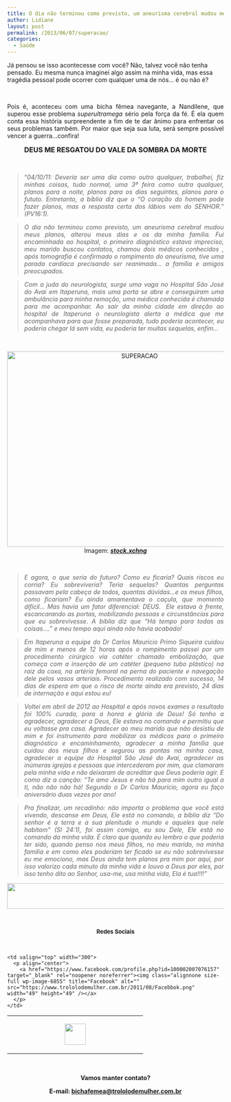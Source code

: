 ```yaml
---
title: O dia não terminou como previsto, um aneurisma cerebral mudou meus planos…
author: Lidiane
layout: post
permalink: /2013/06/07/superacao/
categories:
  - Saúde
---
```

Já pensou se isso acontecesse com você? Não, talvez você não tenha pensado. Eu mesma nunca imaginei algo assim na minha vida, mas essa tragédia pessoal pode ocorrer com qualquer uma de nós… é ou não é?

&nbsp;

<p align="justify">
  Pois é, aconteceu com uma bicha fêmea navegante, a Nandilene, que superou esse problema <em>superultramega </em>sério pela força da fé. É ela quem conta essa história surpreendente a fim de te dar ânimo para enfrentar os seus problemas também. Por maior que seja sua luta, será sempre possível vencer a guerra…confira!
</p>

<!--more-->

<p align="center">
  <strong><span style="font-size: medium;">DEUS ME RESGATOU DO VALE DA SOMBRA DA MORTE</span></strong>
</p>

&nbsp;

> <p align="justify">
>   “<em>04/10/11: Deveria ser uma dia como outro qualquer, trabalhei, fiz minhas coisas, tudo normal, uma 3ª feira como outra qualquer, planos para a noite, planos para os dias seguintes, planos para o fututo. Entretanto, a bíblia diz que o &#8220;O coração do homem pode fazer planos, mas a resposta certa dos lábios vem do SENHOR.&#8221; (PV16:1). </em>
> </p>

> <p align="justify">
>   <em>O dia não terminou como previsto, um aneurisma cerebral mudou meus planos, alterou meus dias e os da minha família. Fui encaminhada ao hospital, o primeiro diagnóstico estava impreciso, meu marido buscou contatos, chamou dois médicos conhecidos , após tomografia é confirmado o rompimento do aneurisma, tive uma parada cardíaca precisando ser reanimada… a família e amigos preocupados. </em>
> </p>

> <p align="justify">
>   <em>Com a juda do neurologista, surge uma vaga no Hospital São José do Avaí em Itaperuna, mais uma porta se abre e conseguiram uma ambulância para minha remoção, uma médica conhecida é chamada para me acompanhar. Ao sair da minha cidade em direção ao hospital de Itaperuna o neurologista alerta a médica que me acompanhava para que fosse preparada, tudo poderia acontecer, eu poderia chegar lá sem vida, eu poderia ter muitas sequelas, enfim&#8230;</em>
> </p>

&nbsp;

<p align="center">
  <a href="https://www.trololodemulher.com.br/2013/05/SUPERACAO.jpg"><img class="alignnone size-full wp-image-9450" alt="SUPERACAO" src="https://www.trololodemulher.com.br/2013/05/SUPERACAO.jpg" width="600" height="454" /></a><br /> Imagem: <strong><em><a href="http://www.sxc.hu/" target="_blank" rel="noopener noreferrer">stock.xchng</a></em></strong>
</p>

&nbsp;

> <p align="justify">
>   <em>E agora, o que seria do futuro? Como eu ficaria? Quais riscos eu corria? Eu sobreviveria? Teria sequelas? Quantas perguntas passavam pela cabeça de todos, quantas dúvidas…e os meus filhos, como ficariam? Eu ainda amamentava o caçula, que momento difícil&#8230; Mas havia um fator diferencial: DEUS.  Ele estava à frente, escancarando as portas, mobilizando pessoas e circunstâncias para que eu sobrevivesse. A bíblia diz que &#8220;Há tempo para todas as coisas&#8230;.&#8221; e meu tempo aqui ainda não havia acabado! </em>
> </p>

> <p align="justify">
>   <em>Em Itaperuna a equipe do Dr Carlos Mauricio Primo Siqueira cuidou de mim e menos de 12 horas após o rompimento passei por um procedimento cirúrgico via catéter chamado embolização, que começa com a inserção de um catéter (pequeno tubo plástico) na raiz da coxa, na artéria femoral na perna do paciente e navegação dele pelos vasos arteriais. Procedimento realizado com sucesso, 14 dias de espera em que o risco de morte ainda era previsto, 24 dias de internação e aqui estou eu!</em>
> </p>

> <p align="justify">
>   <em>Voltei em abril de 2012 ao Hospital e após novos exames o resultado foi 100% curada, para a honra e glória de Deus! Só tenho a agradecer, agradecer a Deus, Ele estava no comando e permitiu que eu voltasse pra casa. Agradecer ao meu marido que não desistiu de mim e foi instrumento para mobilizar os médicos para o primeiro diagnóstico e encaminhamento, agradecer a minha família que cuidou dos meus filhos e segurou as pontas na minha casa, agradecer a equipe do Hospital São José do Avaí, agradecer as inúmeras igrejas e pessoas que intercederam por mim, que clamaram pela minha vida e não deixaram de acreditar que Deus poderia agir. E como diz a canção: &#8220;Te amo Jesus e não há para mim outro igual a ti, não não não há! Segundo o Dr Carlos Maurício, agora eu faço aniversário duas vezes por ano! </em>
> </p>

> <p align="justify">
>   <em>Pra finalizar, um recadinho: não importa o problema que você está vivendo, descanse em Deus, Ele está no comando, a bíblia diz &#8220;Do senhor é a terra e a sua plenitude o mundo e aqueles que nele habitam&#8221; (Sl 24:1), foi assim comigo, eu sou Dele, Ele está no comando da minha vida. É claro que quando eu lembro o que poderia ter sido, quando penso nos meus filhos, no meu marido, na minha família e em como eles poderiam ter ficado se eu não sobrevivesse eu me emociono, mas Deus ainda tem planos pra mim por aqui, por isso valorizo cada minuto da minha vida e louvo a Deus por eles, por isso tenho dito ao Senhor, usa-me, usa minha vida, Ela é tua!!!!”</em>
> </p>

<p align="center">
  <a href="http://feedburner.google.com/fb/a/mailverify?uri=blogbichafemea&loc=pt_BR" target="_blank" rel="noopener noreferrer"><img class="alignnone size-full wp-image-8451" title="Assine o Bicha Fêmea grátis!" alt="" src="https://www.trololodemulher.com.br/2012/01/rodapé.png" width="600" height="59" /></a>
</p>

&nbsp;

<p align="center">
  <strong><span style="font-size: small;">Redes Sociais</span></strong>
</p>

&nbsp;

<table width="600" border="0" cellspacing="0" cellpadding="2">
  <tr>
    <td valign="top" width="300">
      <p align="center">
        <a href="https://twitter.com/#%21/bichafemea" target="_blank" rel="noopener noreferrer"><img class="alignnone size-full wp-image-6857" title="Twitter" alt="" src="https://www.trololodemulher.com.br/2011/08/Twitter.png" width="49" height="49" /></a>
      </p>
    </td>
    
    <td valign="top" width="300">
      <p align="center">
        <a href="https://www.facebook.com/profile.php?id=100002007076157" target="_blank" rel="noopener noreferrer"><img class="alignnone size-full wp-image-6855" title="Facebook" alt="" src="https://www.trololodemulher.com.br/2011/08/Facebbok.png" width="49" height="49" /></a>
      </p>
    </td>
  </tr>
</table>

&nbsp;

<p align="center">
  <strong>Vamos manter contato?</strong>
</p>

<p align="center">
  <strong>E-mail: <a href="mailto:bichafemea@trololodemulher.com.br">bichafemea@trololodemulher.com.br</a></strong>
</p>